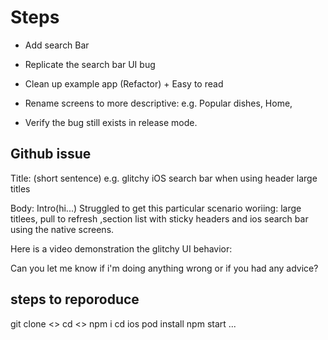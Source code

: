 # Steps

- Add search Bar
- Replicate the search bar UI bug

- Clean up example app (Refactor) + Easy to read
- Rename screens to more descriptive: e.g. Popular dishes, Home,

- Verify the bug still exists in release mode.

## Github issue

Title: (short sentence) e.g. glitchy iOS search bar when using header large titles

Body:
Intro(hi...)
Struggled to get this particular scenario woriing: large titlees, pull to refresh ,section list with sticky headers and ios search bar using the native screens.

Here is a video demonstration the glitchy UI behavior: <show video>

Can you let me know if i'm doing anything wrong or if you had any advice?

## steps to reporoduce

git clone <>
cd <>
npm i
cd ios
pod install
npm start
...
